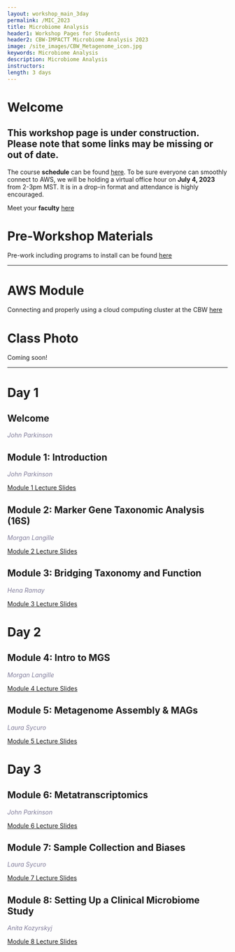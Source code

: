 ```yaml
---
layout: workshop_main_3day
permalink: /MIC_2023
title: Microbiome Analysis
header1: Workshop Pages for Students
header2: CBW-IMPACTT Microbiome Analysis 2023
image: /site_images/CBW_Metagenome_icon.jpg
keywords: Microbiome Analysis
description: Microbiome Analysis
instructors:
length: 3 days
---
```


# Welcome <a id="welcome"></a>

## This workshop page is under construction. Please note that some links may be missing or out of date.

The course **schedule** can be found [here](https://bioinformaticsdotca.github.io/MIC_2023_schedule). To be sure everyone can smoothly connect to AWS, we will be holding a virtual office hour on **July 4, 2023** from 2-3pm MST. It is in a drop-in format and attendance is highly encouraged.

Meet your **faculty** [here]()

# Pre-Workshop Materials <a id="preworkshop"></a>

Pre-work including programs to install can be found [here](https://docs.google.com/forms/d/e/1FAIpQLScePnVlPaqUqacipJCW7kNfv42S3Yfq-oP5ysRAMuMv_l50MQ/viewform?usp=sf_link)

***

# AWS Module <a id="preworkshop"></a>

Connecting and properly using a cloud computing cluster at the CBW [here](https://bioinformaticsdotca.github.io/AWS_setup)


# Class Photo

Coming soon!

****

# Day 1 <a id="day1"></a>

## Welcome

*<font color="#827e9c">John Parkinson</font>*  

## Module 1: Introduction

*<font color="#827e9c">John Parkinson</font>*  

[Module 1 Lecture Slides]()  

## Module 2: Marker Gene Taxonomic Analysis (16S)

*<font color="#827e9c">Morgan Langille</font>*  

[Module 2 Lecture Slides]()  

## Module 3: Bridging Taxonomy and Function

*<font color="#827e9c">Hena Ramay</font>*  

[Module 3 Lecture Slides]()  

# Day 2 <a id="day2"></a>

## Module 4: Intro to MGS

*<font color="#827e9c">Morgan Langille</font>*  

[Module 4 Lecture Slides]()  

## Module 5: Metagenome Assembly & MAGs

*<font color="#827e9c">Laura Sycuro</font>*  

[Module 5 Lecture Slides]()  

# Day 3 <a id="day2"></a>

## Module 6: Metatranscriptomics

*<font color="#827e9c">John Parkinson</font>*  

[Module 6 Lecture Slides]()  

## Module 7: Sample Collection and Biases

*<font color="#827e9c">Laura Sycuro</font>*  

[Module 7 Lecture Slides]()  

## Module 8: Setting Up a Clinical Microbiome Study

*<font color="#827e9c">Anita Kozyrskyj</font>*  

[Module 8 Lecture Slides]()  
